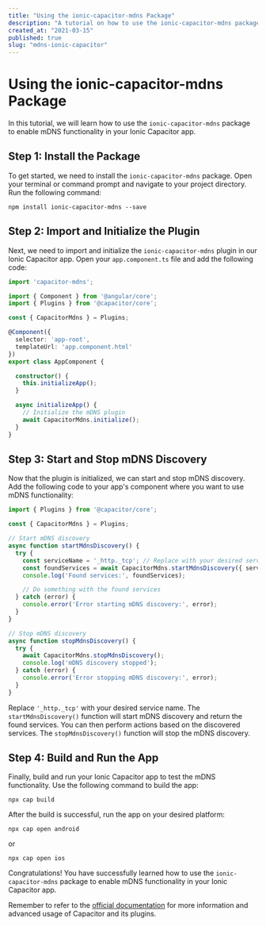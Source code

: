 ```yaml
---
title: "Using the ionic-capacitor-mdns Package"
description: "A tutorial on how to use the ionic-capacitor-mdns package to enable mDNS functionality in your Ionic Capacitor app."
created_at: "2021-03-15"
published: true
slug: "mdns-ionic-capacitor"
---
```


# Using the ionic-capacitor-mdns Package

In this tutorial, we will learn how to use the `ionic-capacitor-mdns` package to enable mDNS functionality in your Ionic Capacitor app. 

## Step 1: Install the Package

To get started, we need to install the `ionic-capacitor-mdns` package. Open your terminal or command prompt and navigate to your project directory. Run the following command:

```
npm install ionic-capacitor-mdns --save
```

## Step 2: Import and Initialize the Plugin

Next, we need to import and initialize the `ionic-capacitor-mdns` plugin in our Ionic Capacitor app. Open your `app.component.ts` file and add the following code:

```typescript
import 'capacitor-mdns';

import { Component } from '@angular/core';
import { Plugins } from '@capacitor/core';

const { CapacitorMdns } = Plugins;

@Component({
  selector: 'app-root',
  templateUrl: 'app.component.html'
})
export class AppComponent {

  constructor() {
    this.initializeApp();
  }

  async initializeApp() {
    // Initialize the mDNS plugin
    await CapacitorMdns.initialize();
  }
}
```

## Step 3: Start and Stop mDNS Discovery

Now that the plugin is initialized, we can start and stop mDNS discovery. Add the following code to your app's component where you want to use mDNS functionality:

```typescript
import { Plugins } from '@capacitor/core';

const { CapacitorMdns } = Plugins;

// Start mDNS discovery
async function startMdnsDiscovery() {
  try {
    const serviceName = '_http._tcp'; // Replace with your desired service name
    const foundServices = await CapacitorMdns.startMdnsDiscovery({ serviceName });
    console.log('Found services:', foundServices);

    // Do something with the found services
  } catch (error) {
    console.error('Error starting mDNS discovery:', error);
  }
}

// Stop mDNS discovery
async function stopMdnsDiscovery() {
  try {
    await CapacitorMdns.stopMdnsDiscovery();
    console.log('mDNS discovery stopped');
  } catch (error) {
    console.error('Error stopping mDNS discovery:', error);
  }
}
```

Replace `'_http._tcp'` with your desired service name. The `startMdnsDiscovery()` function will start mDNS discovery and return the found services. You can then perform actions based on the discovered services. The `stopMdnsDiscovery()` function will stop the mDNS discovery.

## Step 4: Build and Run the App

Finally, build and run your Ionic Capacitor app to test the mDNS functionality. Use the following command to build the app:

```
npx cap build
```

After the build is successful, run the app on your desired platform:

```
npx cap open android
```

or

```
npx cap open ios
```

Congratulations! You have successfully learned how to use the `ionic-capacitor-mdns` package to enable mDNS functionality in your Ionic Capacitor app.

Remember to refer to the [official documentation](https://github.com/ionic-team/capacitor) for more information and advanced usage of Capacitor and its plugins.
